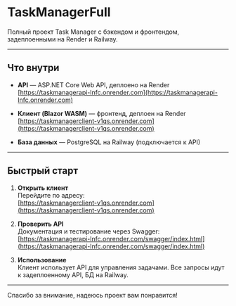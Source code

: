 # TaskManagerFull

Полный проект Task Manager с бэкендом и фронтендом, задеплоенными на Render и Railway.

---

## Что внутри

- **API** — ASP.NET Core Web API, деплоено на Render  
  [https://taskmanagerapi-lnfc.onrender.com](https://taskmanagerapi-lnfc.onrender.com)

- **Клиент (Blazor WASM)** — фронтенд, деплоен на Render  
  [https://taskmanagerclient-v1qs.onrender.com](https://taskmanagerclient-v1qs.onrender.com)

- **База данных** — PostgreSQL на Railway (подключается к API)

---

## Быстрый старт

1. **Открыть клиент**  
   Перейдите по адресу:  
   [https://taskmanagerclient-v1qs.onrender.com](https://taskmanagerclient-v1qs.onrender.com)

2. **Проверить API**  
   Документация и тестирование через Swagger:  
   [https://taskmanagerapi-lnfc.onrender.com/swagger/index.html](https://taskmanagerapi-lnfc.onrender.com/swagger/index.html)

3. **Использование**  
   Клиент использует API для управления задачами. Все запросы идут к задеплоенному API, БД на Railway.

---
Спасибо за внимание, надеюсь проект вам понравится!
